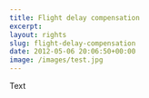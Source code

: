 ```yaml
---
title: Flight delay compensation
excerpt: 
layout: rights
slug: flight-delay-compensation
date: 2012-05-06 20:06:50+00:00
image: /images/test.jpg
---
```

Text